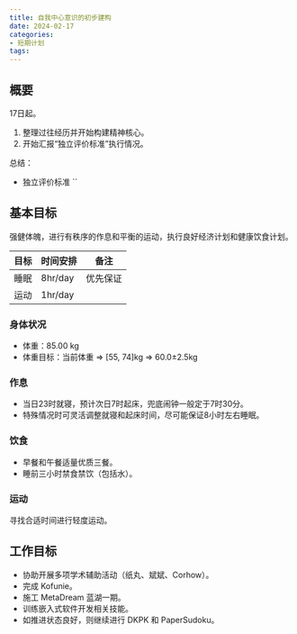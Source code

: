 ```yaml
---
title: 自我中心意识的初步建构
date: 2024-02-17
categories:
- 短期计划
tags:
---
```


## 概要

17日起。

1. 整理过往经历并开始构建精神核心。
2. 开始汇报“独立评价标准”执行情况。

总结：

- 独立评价标准 ``

## 基本目标

强健体魄，进行有秩序的作息和平衡的运动，执行良好经济计划和健康饮食计划。

| 目标 | 时间安排 | 备注 |
| --- | --- | --- |
| 睡眠 | 8hr/day | 优先保证 |
| 运动 | 1hr/day | |

### 身体状况

- 体重：85.00 kg
- 体重目标：当前体重 => [55, 74]kg => 60.0±2.5kg

### 作息

- 当日23时就寝，预计次日7时起床，兜底闹钟一般定于7时30分。
- 特殊情况时可灵活调整就寝和起床时间，尽可能保证8小时左右睡眠。

### 饮食

- 早餐和午餐适量优质三餐。
- 睡前三小时禁食禁饮（包括水）。

### 运动

寻找合适时间进行轻度运动。

## 工作目标

- 协助开展多项学术辅助活动（纸丸、斌斌、Corhow）。
- 完成 Kofunie。
- 施工 MetaDream 蓝湖一期。
- 训练嵌入式软件开发相关技能。
- 如推进状态良好，则继续进行 DKPK 和 PaperSudoku。

<!-- | 类别 | 安排 | 项目 | 备注 |
| --- | --- | --- | --- |
| 语言综合 | 1hr/day | 练习汉语、英语和日语 |
| 编程大师 | 1hr/day | 算法练习 |
| 编程大师 | | 训练键盘速度并打造键盘速度练习工具，可参考 qwert-learner 和 typing.com；练习算法。 |
| 职业准备 | 2hr/iter | 编写简历并完善项目 |
| 职业准备 | 6hr/iter | 迭代 MetaDream |
| 公开交流 | 1hr/iter | 编写 wordpress-theme-yuu |
| 艺术创作 | 1hr/iter | 打造风格 |
| 艺术创作 | 8hr/iter | 通过广泛的学习并有主见地扎实推进《DKPK》| -->
